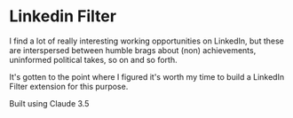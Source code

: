 # Linkedin Filter

I find a lot of really interesting working opportunities on LinkedIn, but these are interspersed between humble brags about (non) achievements, uninformed political takes, so on and so forth.

It's gotten to the point where I figured it's worth my time to build a LinkedIn Filter extension for this purpose.

Built using Claude 3.5
